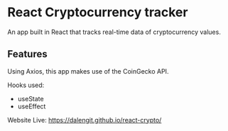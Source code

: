 # React Cryptocurrency tracker 

An app built in React that tracks real-time data of cryptocurrency values. 

## Features

Using Axios, this app makes use of the CoinGecko API.

Hooks used: 

- useState
- useEffect 

Website Live: https://dalengit.github.io/react-crypto/
